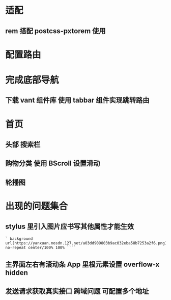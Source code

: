 # 适配

## rem 搭配 postcss-pxtorem 使用

# 配置路由

# 完成底部导航

## 下载 vant 组件库 使用 tabbar 组件实现跳转路由

# 首页

## 头部 搜索栏

## 购物分类 使用 BScroll 设置滑动

## 轮播图


























# 出现的问题集合

## stylus 里引入图片应书写其他属性才能生效

    ` background url(https://yanxuan.nosdn.127.net/a03dd909803b9ac032eba58b7253a2f6.png) no-repeat center/100% 100% ````

## 主界面左右有滚动条 App 里根元素设置 overflow-x hidden

## 发送请求获取真实接口  跨域问题 可配置多个地址
